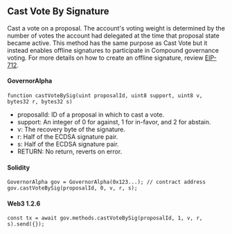 Cast Vote By Signature
----------------------

Cast a vote on a proposal. The account's voting weight is determined by the number of votes the account had delegated at the time that proposal state became active. This method has the same purpose as Cast Vote but it instead enables offline signatures to participate in Compound governance voting. For more details on how to create an offline signature, review [EIP-712](https://eips.ethereum.org/EIPS/eip-712).

#### GovernorAlpha

```
function castVoteBySig(uint proposalId, uint8 support, uint8 v, bytes32 r, bytes32 s)
```

-   proposalId: ID of a proposal in which to cast a vote.
-   support: An integer of 0 for against, 1 for in-favor, and 2 for abstain.
-   v: The recovery byte of the signature.
-   r: Half of the ECDSA signature pair.
-   s: Half of the ECDSA signature pair.
-   RETURN: No return, reverts on error.

#### Solidity

```
GovernorAlpha gov = GovernorAlpha(0x123...); // contract address
gov.castVoteBySig(proposalId, 0, v, r, s);
```

#### Web3 1.2.6

```
const tx = await gov.methods.castVoteBySig(proposalId, 1, v, r, s).send({});
```